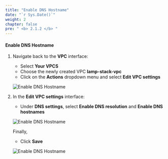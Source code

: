```yaml
---
title: "Enable DNS Hostname"
date: "`r Sys.Date()`"
weight: 2
chapter: false
pre: " <b> 2.1.2 </b> "
---
```


#### Enable DNS Hostname

1. Navigate back to the **VPC** interface:

   - Select **Your VPCS**
   - Choose the newly created VPC **lamp-stack-vpc**
   - Click on the **Actions** dropdown menu and select **Edit VPC settings**

   ![Enable DNS Hostname](/workshop1-FCJ2024/images/2.1-VPC/2.1.2-EnableDNSHostname/0001-enablednshostname.png?featherlight=false&width=90pc)

2. In the **Edit VPC settings** interface:

   - Under **DNS settings**, select **Enable DNS resolution** and **Enable DNS hostnames**

   ![Enable DNS Hostname](/workshop1-FCJ2024/images/2.1-VPC/2.1.2-EnableDNSHostname/0002-enablednshostname.png?featherlight=false&width=90pc)

   Finally,

   - Click **Save**

   ![Enable DNS Hostname](/workshop1-FCJ2024/images/2.1-VPC/2.1.2-EnableDNSHostname/0003-enablednshostname.png?featherlight=false&width=90pc)
